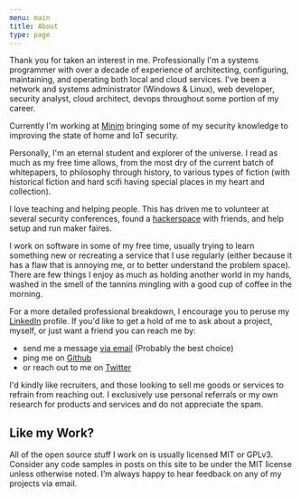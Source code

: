 ```yaml
---
menu: main
title: About
type: page
---
```


Thank you for taken an interest in me. Professionally I'm a systems programmer
with over a decade of experience of architecting, configuring, maintaining, and
operating both local and cloud services. I've been a network and systems
administrator (Windows & Linux), web developer, security analyst, cloud
architect, devops throughout some portion of my career.

Currently I'm working at [Minim][1] bringing some of my security knowledge to
improving the state of home and IoT security.

Personally, I'm an eternal student and explorer of the universe. I read as much
as my free time allows, from the most dry of the current batch of whitepapers,
to philosophy through history, to various types of fiction (with historical
fiction and hard scifi having special places in my heart and collection).

I love teaching and helping people. This has driven me to volunteer at several
security conferences, found a [hackerspace][2] with friends, and help setup and
run maker faires.

I work on software in some of my free time, usually trying to learn something
new or recreating a service that I use regularly (either because it has a flaw
that is annoying me, or to better understand the problem space). There are few
things I enjoy as much as holding another world in my hands, washed in the
smell of the tannins mingling with a good cup of coffee in the morning.

For a more detailed professional breakdown, I encourage you to peruse my
[LinkedIn][3] profile. If you'd like to get a hold of me to ask about a
project, myself, or just want a friend you can reach me by:

* send me a message [via email][4] (Probably the best choice)
* ping me on [Github][5]
* or reach out to me on [Twitter][6]

I'd kindly like recruiters, and those looking to sell me goods or services to
refrain from reaching out. I exclusively use personal referrals or my own
research for products and services and do not appreciate the spam.

## Like my Work?

All of the open source stuff I work on is usually licensed MIT or GPLv3.
Consider any code samples in posts on this site to be under the MIT license
unless otherwise noted. I’m always happy to hear feedback on any of my projects
via email.

[1]: https://www.minim.co
[2]: http://www.laboratoryb.org/
[3]: http://www.linkedin.com/pub/sam-stelfox/2a/475/267
[4]: mailto:sam@stelfox.net
[5]: https://github.com/sstelfox
[6]: http://twitter.com/samstelfox
[7]: http://stackexchange.com/users/33854/trueduality?tab=accounts
